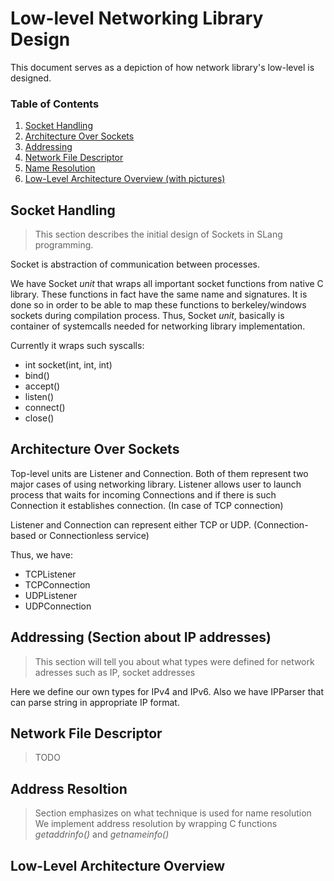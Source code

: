 # Low-level Networking Library Design

This document serves as a depiction of how network library's low-level is designed.

### Table of Contents
1. [Socket Handling](#socket)
2. [Architecture Over Sockets](#oversockets)
3. [Addressing](#addressing)
4. [Network File Descriptor](#fd)
5. [Name Resolution](#nameresolution)
6. [Low-Level Architecture Overview (with pictures)](#overview)

## Socket Handling <a name="socket"></a>
> This section describes the initial design of Sockets in SLang programming.

Socket is abstraction of communication between processes. 

We have  Socket _unit_ that wraps all important socket functions from native C library. These functions in fact have the same name and signatures. It is done so in order to be able to map
these functions to berkeley/windows sockets during compilation process. Thus, Socket _unit_, basically is container of systemcalls needed for networking library implementation. 

Currently it wraps such syscalls:
* int socket(int, int, int)
* bind()
* accept()
* listen()
* connect()
* close()

## Architecture Over Sockets <a name="oversockets"></a>

Top-level units are Listener and Connection. Both of them represent two major cases of using networking library. Listener allows user to
launch process that waits for incoming Connections and if there is such Connection it establishes connection. (In case of TCP connection)

Listener and Connection can represent either TCP or UDP. (Connection-based or Connectionless service)

Thus, we have:
* TCPListener
* TCPConnection
* UDPListener
* UDPConnection

## Addressing (Section about IP addresses) <a name="addressing"></a>
> This section will tell you about what types were defined for network adresses such as IP, socket addresses

Here we define our own types for IPv4 and IPv6. Also we have IPParser that can parse string in appropriate IP format.

## Network File Descriptor <a name="fd"></a>
> TODO
## Address Resoltion <a name="nameresolution"></a>
> Section emphasizes on what technique is used for name resolution
We implement address resolution by wrapping C functions _getaddrinfo()_ and _getnameinfo()_

## Low-Level Architecture Overview  <a name="overview"></a>
